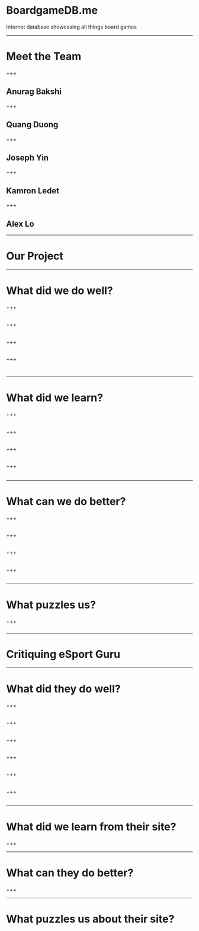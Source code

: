 # BoardgameDB.me

Internet database showcasing all things board games

---

# Meet the Team

+++

## Anurag Bakshi


+++

## Quang Duong


+++

## Joseph Yin


+++

## Kamron Ledet


+++

## Alex Lo


---

# Our Project

---

# What did we do well?

+++

## 

+++

##

+++

##

+++

# 

---

# What did we learn?

+++

## 

+++

## 

+++

## 
+++

## 

---

# What can we do better?

+++

##

+++

## 

+++

## 

+++

## 

---

# What puzzles us?

+++

### 

---

# Critiquing eSport Guru

---

# What did they do well?

+++

## 
+++

## 

+++

## 

+++

## 

+++

## 

+++

## 

---

# What did we learn from their site?

+++

---

# What can they do better?

+++

---

# What puzzles us about their site?


